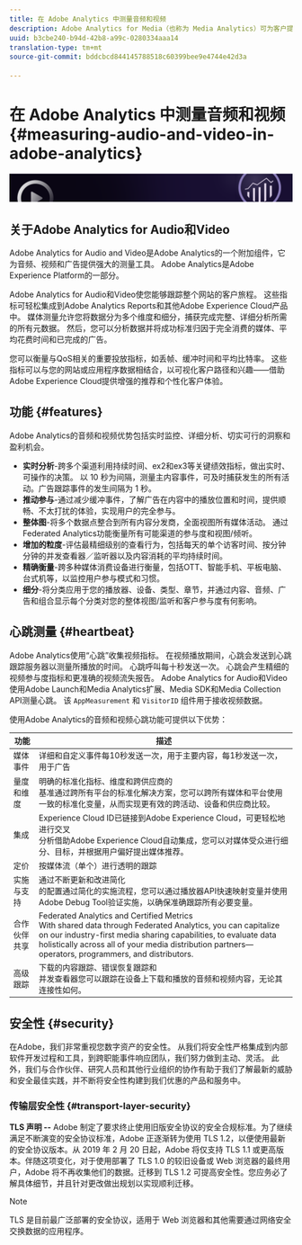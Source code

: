 ```yaml
---
title: 在 Adobe Analytics 中测量音频和视频
description: Adobe Analytics for Media（也称为 Media Analytics）可为客户提供针对内容、音频和广告的可靠媒体测量。
uuid: b3cbe240-b94d-42b8-a99c-0280334aaa14
translation-type: tm+mt
source-git-commit: bddcbcd844145788518c60399bee9e4744e42d3a

---
```



# 在 Adobe Analytics 中测量音频和视频{#measuring-audio-and-video-in-adobe-analytics}

![横幅](./assets/media_analytics_banner.png)

## 关于Adobe Analytics for Audio和Video

Adobe Analytics for Audio and Video是Adobe Analytics的一个附加组件，它为音频、视频和广告提供强大的测量工具。 Adobe Analytics是Adobe Experience Platform的一部分。

Adobe Analytics for Audio和Video使您能够跟踪整个网站的客户旅程。 这些指标可轻松集成到Adobe Analytics Reports和其他Adobe Experience Cloud产品中。 媒体测量允许您将数据分为多个维度和细分，捕获完成完整、详细分析所需的所有元数据。 然后，您可以分析数据并将成功标准归因于完全消费的媒体、平均花费时间和已完成的广告。

您可以衡量与QoS相关的重要投放指标，如丢帧、缓冲时间和平均比特率。 这些指标可以与您的网站或应用程序数据相结合，以可视化客户路径和兴趣——借助Adobe Experience Cloud提供增强的推荐和个性化客户体验。

## 功能 {#features}

Adobe Analytics的音频和视频优势包括实时监控、详细分析、切实可行的洞察和盈利机会。
* **实时分析**-跨多个渠道利用持续时间、ex2和ex3等关键绩效指标，做出实时、可操作的决策。 以 10 秒为间隔，测量主内容事件，可及时捕获发生的所有活动。广告跟踪事件的发生间隔为 1 秒。
* **推动参与**-通过减少缓冲事件，了解广告在内容中的播放位置和时间，提供顺畅、不太打扰的体验，实现用户的完全参与。
* **整体图**-将多个数据点整合到所有内容分发商，全面视图所有媒体活动。 通过Federated Analytics功能衡量所有可能渠道的参与度和视图/倾听。
* **增加的粒度**-评估最精细级别的查看行为，包括每天的单个访客时间、按分钟分钟的并发查看器／监听器以及内容消耗的平均持续时间。
* **精确衡量**-跨多种媒体消费设备进行衡量，包括OTT、智能手机、平板电脑、台式机等，以监控用户参与模式和习惯。
* **细分**-将分类应用于您的播放器、设备、类型、章节，并通过内容、音频、广告和组合显示每个分类对您的整体视图/监听和客户参与度有何影响。

## 心跳测量 {#heartbeat}

Adobe Analytics使用“心跳”收集视频指标。 在视频播放期间，心跳会发送到心跳跟踪服务器以测量所播放的时间。 心跳呼叫每十秒发送一次。 心跳会产生精细的视频参与度指标和更准确的视频流失报告。 Adobe Analytics for Audio和Video使用Adobe Launch和Media Analytics扩展、Media SDK和Media Collection API测量心跳。 该 `AppMeasurement` 和 `VisitorID` 组件用于接收视频数据。

使用Adobe Analytics的音频和视频心跳功能可提供以下优势：

| 功能 | 描述 |
|----------------------------|-----------------------------------------------------------------------------------------------------------------------------------------------------------------------------------------------------------------------------------------------------------------------------------------------|
| 媒体事件 | 详细和自定义事件每10秒发送一次，用于主要内容，每1秒发送一次，用于广告 |
| 量度和维度 | 明确的标准化指标、维度和跨供应商的<br>基准通过跨所有平台的标准化解决方案，您可以跨所有媒体和平台使用一致的标准化变量，从而实现更有效的跨活动、设备和供应商比较。 |
| 集成 | Experience Cloud ID已链接到Adobe Experience Cloud，可更轻松地进行交叉<br>分析借助Adobe Experience Cloud自动集成，您可以对媒体受众进行细分、目标，并根据用户偏好提出媒体推荐。 |
| 定价 | 按媒体流（单个）进行透明的跟踪 |
| 实施与支持 | 通过不断更新和改进简化<br>的配置通过简化的实施流程，您可以通过播放器API快速映射变量并使用Adobe Debug Tool验证实施，以确保准确跟踪所有必要变量。 |
| 合作伙伴共享 | Federated Analytics and Certified Metrics<br>With shared data through Federated Analytics, you can capitalize on our industry-first media sharing capabilities, to evaluate data holistically across all of your media distribution partners—operators, programmers, and distributors. |
| 高级跟踪 | 下载的内容跟踪、错误恢复跟踪和<br>并发查看器您可以跟踪在设备上下载和播放的音频和视频内容，无论其连接性如何。 |



## 安全性 {#security}

在Adobe，我们非常重视您数字资产的安全性。 从我们将安全性严格集成到内部软件开发过程和工具，到跨职能事件响应团队，我们努力做到主动、灵活。 此外，我们与合作伙伴、研究人员和其他行业组织的协作有助于我们了解最新的威胁和安全最佳实践，并不断将安全性构建到我们优惠的产品和服务中。


### 传输层安全性 {#transport-layer-security}

**TLS 声明 --** Adobe 制定了要求终止使用旧版安全协议的安全合规标准。为了继续满足不断演变的安全协议标准，Adobe 正逐渐转为使用 TLS 1.2，以便使用最新的安全协议版本。从 2019 年 2 月 20 日起，Adobe 将仅支持 TLS 1.1 或更高版本。伴随这项变化，对于使用部署了 TLS 1.0 的较旧设备或 Web 浏览器的最终用户，Adobe 将不再收集他们的数据。迁移到 TLS 1.2 可提高安全性。您应务必了解具体细节，并且针对更改做出规划以实现顺利迁移。

>[!NOTE]
>
>TLS 是目前最广泛部署的安全协议，适用于 Web 浏览器和其他需要通过网络安全交换数据的应用程序。
